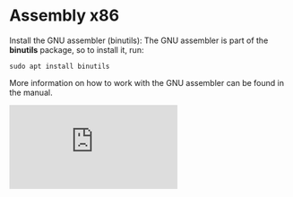 # Assembly x86

Install the GNU assembler (binutils): The GNU assembler is part of the **binutils** package, so to install it, run:
```
sudo apt install binutils
```
More information on how to work with the GNU assembler can be found in the manual.

![GNU assembler manual ](http://microelectronics.esa.int/erc32/doc/as.pdf)
